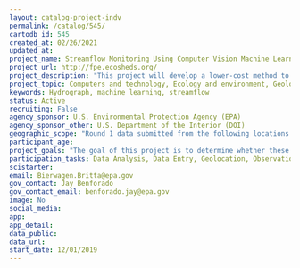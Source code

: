 ```yaml
---
layout: catalog-project-indv
permalink: /catalog/545/
cartodb_id: 545
created_at: 02/26/2021
updated_at: 
project_name: Streamflow Monitoring Using Computer Vision Machine Learning (ORD w R5 and other regions, states and tribes)
project_url: http://fpe.ecosheds.org/
project_description: "This project will develop a lower-cost method to quantify stream flow that can be used by states, tribes and other organizations. This approach can supplement the current methods, i.e., deployment of hydrological measurement equipment (stream gauges), that is costly and requires specialized expertise. This user-friendly alternative relies on continuous photo imagery and machine learning to estimate streamflow. Water volume is a critical variable in maintaining both the health of aquatic and riparian biological communities and for human uses of water. However, in many parts of the country, flow regimes are changing due to anthropogenic changes and natural impacts. Today, the USGS maintains over 7,000 continuous water monitoring gages, but most are in large rivers and reduced funding has led to removal of gages. Therefore, many states, tribes, and other groups want to collect more hydrologic data, especially in small to mid-size streams. In this proof of concept project, the website 'Flow Pictures Explorer' is being expanded as a publicly available repository for photos and hydrographs. State and tribal partners are supplying thousands of continuous photos from game cameras together with hydrological data for multiple stream sites. By using continuous imagery of streams with novel machine learning, states, tribes, nonprofits/watershed associations, and other groups will gain a better understanding of altered hydrology. "
project_topic: Computers and technology, Ecology and environment, Geology and earth science, Ocean/water and marine
keywords: Hydrograph, machine learning, streamflow
status: Active
recruiting: False
agency_sponsor: U.S. Environmental Protection Agency (EPA)
agency_sponsor_other: U.S. Department of the Interior (DOI)
geographic_scope: "Round 1 data submitted from the following locations: Browns Brook, Raymond, NH; Parkers Brook, Oakham, MA; Peavine Creek, Pokagon Township, MI; Additional locations to be added from EPA Regions 1, 2, 3, and 5 before completion of project."
participant_age: 
project_goals: "The goal of this project is to determine whether these streamflow images and hydrographs can be used together to understand how much the stream, including flow regime, changes over time. In the subsequent phase, computer vision machine learning will be tested as an approach to estimate flow from images, using the large number of images generated from partner organizations. The resulting tools may be applicable to protection of aquatic life from the impacts of hydrological alterations."
participation_tasks: Data Analysis, Data Entry, Geolocation, Observation, Photography 
scistarter: 
email: Bierwagen.Britta@epa.gov
gov_contact: Jay Benforado
gov_contact_email: benforado.jay@epa.gov
image: No
social_media: 
app: 
app_detail: 
data_public: 
data_url: 
start_date: 12/01/2019
---
```

